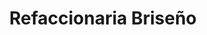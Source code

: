 ---
title: "Refaccionaria Briseño"
url: /coacalco-de-berriozabal/refaccionaria-briseno/
shop: Autoteile
---